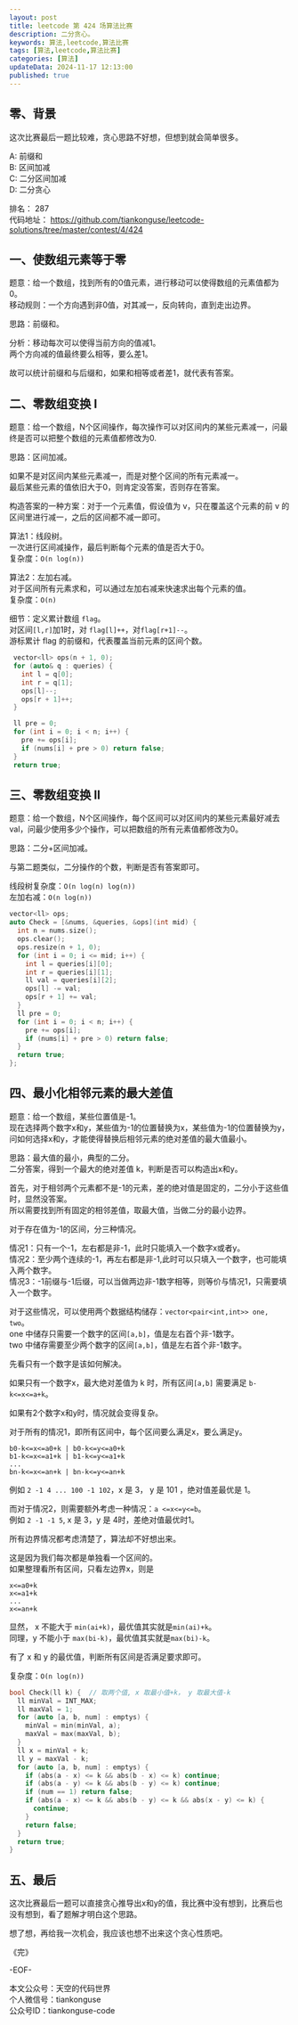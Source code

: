 ```yaml
---
layout: post  
title: leetcode 第 424 场算法比赛  
description: 二分贪心。  
keywords: 算法,leetcode,算法比赛  
tags: [算法,leetcode,算法比赛]  
categories: [算法]  
updateData: 2024-11-17 12:13:00  
published: true  
---
```



## 零、背景  


这次比赛最后一题比较难，贪心思路不好想，但想到就会简单很多。   


A: 前缀和    
B: 区间加减    
C: 二分区间加减    
D: 二分贪心    


排名： 287   
代码地址： https://github.com/tiankonguse/leetcode-solutions/tree/master/contest/4/424  
 

## 一、使数组元素等于零  


题意：给一个数组，找到所有的0值元素，进行移动可以使得数组的元素值都为0。  
移动规则：一个方向遇到非0值，对其减一，反向转向，直到走出边界。  


思路：前缀和。  


分析：移动每次可以使得当前方向的值减1。  
两个方向减的值最终要么相等，要么差1。  


故可以统计前缀和与后缀和，如果和相等或者差1，就代表有答案。  


## 二、零数组变换 I  


题意：给一个数组，N个区间操作，每次操作可以对区间内的某些元素减一，问最终是否可以把整个数组的元素值都修改为0.  


思路：区间加减。  


如果不是对区间内某些元素减一，而是对整个区间的所有元素减一。  
最后某些元素的值依旧大于0，则肯定没答案，否则存在答案。  


构造答案的一种方案：对于一个元素值，假设值为 v，只在覆盖这个元素的前 v 的区间里进行减一，之后的区间都不减一即可。  


算法1：线段树。  
一次进行区间减操作，最后判断每个元素的值是否大于0。  
复杂度：`O(n log(n))`  


算法2：左加右减。  
对于区间所有元素求和，可以通过左加右减来快速求出每个元素的值。  
复杂度：`O(n)`  


细节：定义累计数组 `flag`。  
对区间`[l,r]`加1时，对 `flag[l]++`，对`flag[r+1]--`。  
游标累计 flag 的前缀和，代表覆盖当前元素的区间个数。  


```cpp
 vector<ll> ops(n + 1, 0);
 for (auto& q : queries) {
   int l = q[0];
   int r = q[1];
   ops[l]--;
   ops[r + 1]++;
 }

 ll pre = 0;
 for (int i = 0; i < n; i++) {
   pre += ops[i];
   if (nums[i] + pre > 0) return false;
 }
 return true;
```


## 三、零数组变换 II  


题意：给一个数组，N个区间操作，每个区间可以对区间内的某些元素最好减去 val，问最少使用多少个操作，可以把数组的所有元素值都修改为0。  


思路：二分+区间加减。  


与第二题类似，二分操作的个数，判断是否有答案即可。  


线段树复杂度：`O(n log(n) log(n))`  
左加右减：`O(n log(n))`  



```cpp
vector<ll> ops;
auto Check = [&nums, &queries, &ops](int mid) {
  int n = nums.size();
  ops.clear();
  ops.resize(n + 1, 0);
  for (int i = 0; i <= mid; i++) {
    int l = queries[i][0];
    int r = queries[i][1];
    ll val = queries[i][2];
    ops[l] -= val;
    ops[r + 1] += val;
  }
  ll pre = 0;
  for (int i = 0; i < n; i++) {
    pre += ops[i];
    if (nums[i] + pre > 0) return false;
  }
  return true;
};
```


## 四、最小化相邻元素的最大差值  


题意：给一个数组，某些位置值是-1。  
现在选择两个数字x和y，某些值为-1的位置替换为x，某些值为-1的位置替换为y，问如何选择x和y，才能使得替换后相邻元素的绝对差值的最大值最小。  


思路：最大值的最小，典型的二分。  
二分答案，得到一个最大的绝对差值 k，判断是否可以构造出x和y。  


首先，对于相邻两个元素都不是-1的元素，差的绝对值是固定的，二分小于这些值时，显然没答案。  
所以需要找到所有固定的相邻差值，取最大值，当做二分的最小边界。  


对于存在值为-1的区间，分三种情况。  


情况1：只有一个-1，左右都是非-1，此时只能填入一个数字x或者y。  
情况2：至少两个连续的-1，再左右都是非-1,此时可以只填入一个数字，也可能填入两个数字。   
情况3：-1前缀与-1后缀，可以当做两边非-1数字相等，则等价与情况1，只需要填入一个数字。  


对于这些情况，可以使用两个数据结构储存：`vector<pair<int,int>> one, two`。  
one 中储存只需要一个数字的区间`[a,b]`，值是左右首个非-1数字。  
two 中储存需要至少两个数字的区间`[a,b]`，值是左右首个非-1数字。  


先看只有一个数字是该如何解决。  


如果只有一个数字x，最大绝对差值为 k 时，所有区间`[a,b]` 需要满足 `b-k<=x<=a+k`。   


如果有2个数字x和y时，情况就会变得复杂。  


对于所有的情况1，即所有区间中，每个区间要么满足x，要么满足y。     


```
b0-k<=x<=a0+k | b0-k<=y<=a0+k
b1-k<=x<=a1+k | b1-k<=y<=a1+k
...
bn-k<=x<=an+k | bn-k<=y<=an+k
```


例如 `2 -1 4 ... 100 -1 102`，x 是 3， y 是 101 ，绝对值差最优是 1。  


而对于情况2，则需要额外考虑一种情况：`a <=x<=y<=b`。  
例如 `2 -1 -1 5`, x 是 3，y 是 4时，差绝对值最优时1。  


所有边界情况都考虑清楚了，算法却不好想出来。  


这是因为我们每次都是单独看一个区间的。  
如果整理看所有区间，只看左边界x，则是  


```
x<=a0+k
x<=a1+k
...
x<=an+k
```

显然， x 不能大于 `min(ai+k)`，最优值其实就是`min(ai)+k`。  
同理，y 不能小于 `max(bi-k)`，最优值其实就是`max(bi)-k`。  


有了 x 和 y 的最优值，判断所有区间是否满足要求即可。  


复杂度：`O(n log(n))`  


```cpp
bool Check(ll k) {  // 取两个值, x 取最小值+k， y 取最大值-k
  ll minVal = INT_MAX;
  ll maxVal = 1;
  for (auto [a, b, num] : emptys) {
    minVal = min(minVal, a);
    maxVal = max(maxVal, b);
  }
  ll x = minVal + k;
  ll y = maxVal - k;
  for (auto [a, b, num] : emptys) {
    if (abs(a - x) <= k && abs(b - x) <= k) continue;
    if (abs(a - y) <= k && abs(b - y) <= k) continue;
    if (num == 1) return false;
    if (abs(a - x) <= k && abs(b - y) <= k && abs(x - y) <= k) {
      continue;
    }
    return false;
  }
  return true;
}
```


## 五、最后  


这次比赛最后一题可以直接贪心推导出x和y的值，我比赛中没有想到，比赛后也没有想到，看了题解才明白这个思路。  


想了想，再给我一次机会，我应该也想不出来这个贪心性质吧。  




《完》  


-EOF-  



本文公众号：天空的代码世界  
个人微信号：tiankonguse  
公众号ID：tiankonguse-code  
  

